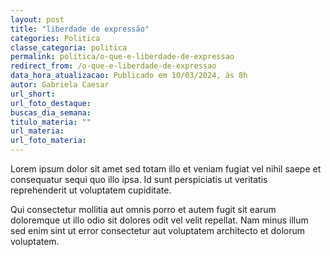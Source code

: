 ```yaml
---
layout: post
title: "liberdade de expressão"
categories: Politica
classe_categoria: politica
permalink: politica/o-que-e-liberdade-de-expressao
redirect_from: /o-que-e-liberdade-de-expressao
data_hora_atualizacao: Publicado em 10/03/2024, às 8h
autor: Gabriela Caesar
url_short: 
url_foto_destaque: 
buscas_dia_semana: 
titulo_materia: ""
url_materia: 
url_foto_materia: 
---
```

Lorem ipsum dolor sit amet sed totam illo et veniam fugiat vel nihil saepe et consequatur sequi quo illo ipsa. Id sunt perspiciatis ut veritatis reprehenderit ut voluptatem cupiditate. 

Qui consectetur mollitia aut omnis porro et autem fugit sit earum doloremque ut illo odio sit dolores odit vel velit repellat. Nam minus illum sed enim sint ut error consectetur aut voluptatem architecto et dolorum voluptatem. 

